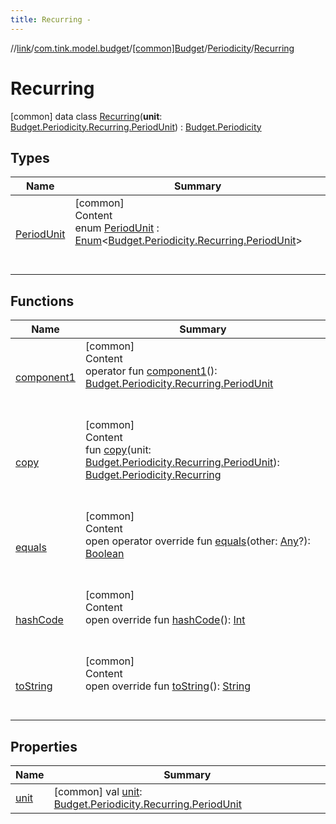 ```yaml
---
title: Recurring -
---
```

//[link](../../../../index.md)/[com.tink.model.budget](../../../index.md)/[[common]Budget](../../index.md)/[Periodicity](../index.md)/[Recurring](index.md)



# Recurring  
 [common] data class [Recurring](index.md)(**unit**: [Budget.Periodicity.Recurring.PeriodUnit](-period-unit/index.md)) : [Budget.Periodicity](../index.md)   


## Types  
  
|  Name|  Summary| 
|---|---|
| <a name="com.tink.model.budget/Budget.Periodicity.Recurring.PeriodUnit///PointingToDeclaration/"></a>[PeriodUnit](-period-unit/index.md)| <a name="com.tink.model.budget/Budget.Periodicity.Recurring.PeriodUnit///PointingToDeclaration/"></a>[common]  <br>Content  <br>enum [PeriodUnit](-period-unit/index.md) : [Enum](https://kotlinlang.org/api/latest/jvm/stdlib/kotlin/-enum/index.html)<[Budget.Periodicity.Recurring.PeriodUnit](-period-unit/index.md)>   <br><br><br>


## Functions  
  
|  Name|  Summary| 
|---|---|
| <a name="com.tink.model.budget/Budget.Periodicity.Recurring/component1/#/PointingToDeclaration/"></a>[component1](component1.md)| <a name="com.tink.model.budget/Budget.Periodicity.Recurring/component1/#/PointingToDeclaration/"></a>[common]  <br>Content  <br>operator fun [component1](component1.md)(): [Budget.Periodicity.Recurring.PeriodUnit](-period-unit/index.md)  <br><br><br>
| <a name="com.tink.model.budget/Budget.Periodicity.Recurring/copy/#com.tink.model.budget.Budget.Periodicity.Recurring.PeriodUnit/PointingToDeclaration/"></a>[copy](copy.md)| <a name="com.tink.model.budget/Budget.Periodicity.Recurring/copy/#com.tink.model.budget.Budget.Periodicity.Recurring.PeriodUnit/PointingToDeclaration/"></a>[common]  <br>Content  <br>fun [copy](copy.md)(unit: [Budget.Periodicity.Recurring.PeriodUnit](-period-unit/index.md)): [Budget.Periodicity.Recurring](index.md)  <br><br><br>
| <a name="kotlin/Any/equals/#kotlin.Any?/PointingToDeclaration/"></a>[equals](../../../../com.tink.service.user/[common]-user-profile-service-impl/index.md#%5Bkotlin%2FAny%2Fequals%2F%23kotlin.Any%3F%2FPointingToDeclaration%2F%5D%2FFunctions%2F1647702525)| <a name="kotlin/Any/equals/#kotlin.Any?/PointingToDeclaration/"></a>[common]  <br>Content  <br>open operator override fun [equals](../../../../com.tink.service.user/[common]-user-profile-service-impl/index.md#%5Bkotlin%2FAny%2Fequals%2F%23kotlin.Any%3F%2FPointingToDeclaration%2F%5D%2FFunctions%2F1647702525)(other: [Any](https://kotlinlang.org/api/latest/jvm/stdlib/kotlin/-any/index.html)?): [Boolean](https://kotlinlang.org/api/latest/jvm/stdlib/kotlin/-boolean/index.html)  <br><br><br>
| <a name="kotlin/Any/hashCode/#/PointingToDeclaration/"></a>[hashCode](../../../../com.tink.service.user/[common]-user-profile-service-impl/index.md#%5Bkotlin%2FAny%2FhashCode%2F%23%2FPointingToDeclaration%2F%5D%2FFunctions%2F1647702525)| <a name="kotlin/Any/hashCode/#/PointingToDeclaration/"></a>[common]  <br>Content  <br>open override fun [hashCode](../../../../com.tink.service.user/[common]-user-profile-service-impl/index.md#%5Bkotlin%2FAny%2FhashCode%2F%23%2FPointingToDeclaration%2F%5D%2FFunctions%2F1647702525)(): [Int](https://kotlinlang.org/api/latest/jvm/stdlib/kotlin/-int/index.html)  <br><br><br>
| <a name="kotlin/Any/toString/#/PointingToDeclaration/"></a>[toString](../../../../com.tink.service.user/[common]-user-profile-service-impl/index.md#%5Bkotlin%2FAny%2FtoString%2F%23%2FPointingToDeclaration%2F%5D%2FFunctions%2F1647702525)| <a name="kotlin/Any/toString/#/PointingToDeclaration/"></a>[common]  <br>Content  <br>open override fun [toString](../../../../com.tink.service.user/[common]-user-profile-service-impl/index.md#%5Bkotlin%2FAny%2FtoString%2F%23%2FPointingToDeclaration%2F%5D%2FFunctions%2F1647702525)(): [String](https://kotlinlang.org/api/latest/jvm/stdlib/kotlin/-string/index.html)  <br><br><br>


## Properties  
  
|  Name|  Summary| 
|---|---|
| <a name="com.tink.model.budget/Budget.Periodicity.Recurring/unit/#/PointingToDeclaration/"></a>[unit](unit.md)| <a name="com.tink.model.budget/Budget.Periodicity.Recurring/unit/#/PointingToDeclaration/"></a> [common] val [unit](unit.md): [Budget.Periodicity.Recurring.PeriodUnit](-period-unit/index.md)   <br>

